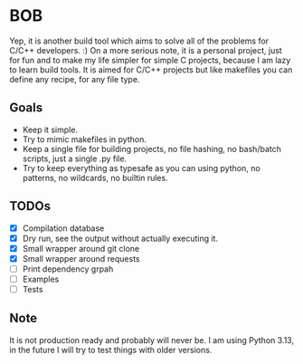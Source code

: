 # BOB

Yep, it is another build tool which aims to solve all of the problems for C/C++ developers. :)
On a more serious note, it is a personal project, just for fun and to make my life simpler for 
simple C projects, because I am lazy to learn build tools. It is aimed for C/C++ projects but like
makefiles you can define any recipe, for any file type.

## Goals

- Keep it simple.
- Try to mimic makefiles in python.
- Keep a single file for building projects, no file hashing, no bash/batch scripts, just a single .py file.
- Try to keep everything as typesafe as you can using python, no patterns, no wildcards, no builtin rules.

## TODOs

- [x] Compilation database 
- [x] Dry run, see the output without actually executing it.
- [x] Small wrapper around git clone
- [x] Small wrapper around requests
- [ ] Print dependency grpah
- [ ] Examples
- [ ] Tests

## Note

It is not production ready and probably will never be. I am using Python 3.13, in the future I will try to test 
things with older versions.
